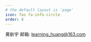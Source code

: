 ```yaml
---
# the default layout is 'page'
icon: fas fa-info-circle
order: 4
---
```


黄新宇
邮箱: learning_huang@163.com